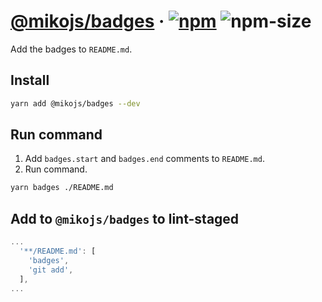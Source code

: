 # [@mikojs/badges][website] · <!-- badges.start -->[![npm][npm-image]][npm-link] ![npm-size][npm-size-image]

[npm-image]: https://img.shields.io/npm/v/@mikojs/badges.svg
[npm-link]: https://www.npmjs.com/package/@mikojs/badges
[npm-size-image]: https://img.shields.io/bundlephobia/minzip/@mikojs/badges.svg

<!-- badges.end -->

[website]: https://mikojs.github.io/core/badges

Add the badges to `README.md`.

## Install

```sh
yarn add @mikojs/badges --dev
```

## Run command

1. Add `badges.start` and `badges.end` comments to `README.md`.
2. Run command.

```sh
yarn badges ./README.md
```

## Add to `@mikojs/badges` to lint-staged

```js
...
  '**/README.md': [
    'badges',
    'git add',
  ],
...
```
